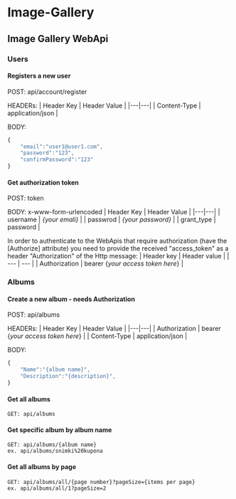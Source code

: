 # Image-Gallery

## Image Gallery WebApi

### Users

#### Registers a new user
POST: api/account/register

HEADERs:
| Header Key | Header Value |
|---|---|
| Content-Type | application/json |    

BODY:
```js
{
    "email":"user1@user1.com",
    "password":"123",
    "confirmPassword":"123"
}
```
#### Get authorization token
POST: token

BODY: x-www-form-urlencoded
    | Header Key | Header Value |
    |---|---|
    | username | *{your emali}* |
    | passwrod | *{your password}* |
    | grant_type | password |

In order to authenticate to the WebApis that require authorization (have the [Authorize] attribute) you need to provide the received "access_token" as a header "Authorization" of the Http message:
| Header key | Header value |
| --- | --- |
| Authorization | bearer {*your access token here*} |

### Albums
    
#### Create a new album - needs Authorization

POST: api/albums

HEADERs:
| Header Key | Header Value |
|---|---|
| Authorization | bearer {*your access token here*} |
| Content-Type | application/json |

BODY:
```js
{
    "Name":"{album name}",
    "Description":"{description}",
}
```
#### Get all albums
    GET: api/albums 
#### Get specific album by album name
    GET: api/albums/{album name}
    ex. api/albums/snimki%20kupona

#### Get all albums by page
    GET: api/albums/all/{page number}?pageSize={items per page}
    ex. api/albums/all/1?pageSize=2